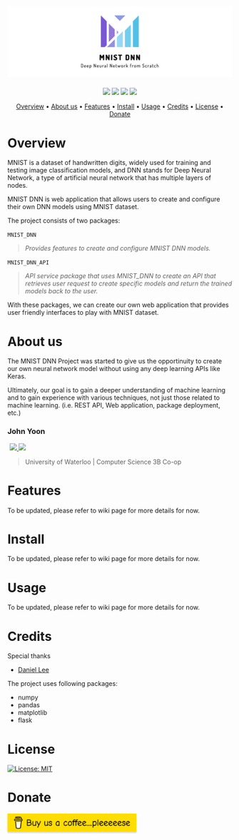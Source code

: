 <h1 align="center">
    <a href="#">
      <img src="doc/assets/mnist-dnn-media/MNIST_DNN_Banner.png" />
    </a>
</h1>

<p align="center">
  <img src="https://img.shields.io/badge/python-v3.6+-blue?logo=PYTHON&style=flat-square" />
  <img src="https://img.shields.io/badge/License-MIT-9cf?style=flat-square" />
  <img src="https://img.shields.io/badge/Version-0.0.1-green?style=flat-square" />
  <img src="https://img.shields.io/badge/PR-welcome-orange?style=flat-square">
</p>

<p align="center">
  <a href="#overview">Overview</a> •
  <a href="#aboutus">About us</a> •
  <a href="#features">Features</a> •
  <a href="#install">Install</a> •
  <a href="#usage">Usage</a> •
  <a href="#credit">Credits</a> •
  <a href="#license">License</a> •
  <a href="#donate">Donate</a>
</p>

# <div id="overview">Overview</div>
MNIST is a dataset of handwritten digits, widely used for training and testing image classification models, and DNN stands for Deep Neural Network, a type of artificial neural network that has multiple layers of nodes.

MNIST DNN is web application that allows users to create and configure their own DNN models using MNIST dataset.

The project consists of two packages:

`MNIST_DNN`
> *Provides features to create and configure MNIST DNN models.*

`MNIST_DNN_API`
> *API service package that uses MNIST_DNN to create an API that retrieves user request to create specific models and return the trained models back to the user.*

With these packages, we can create our own web application that provides user friendly interfaces to play with MNIST dataset.

# <div id="aboutus">About us</div>
The MNIST DNN Project was started to give us the opportinuity to create our own neural network model without using any deep learning APIs like Keras.

Ultimately, our goal is to gain a deeper understanding of machine learning and to gain experience with various techniques, not just those related to machine learning. (i.e. REST API, Web application, package deployment, etc.)

<h3>John Yoon</h3>
<a href="mailto:fedelejohn7008@gmail.com" target="_blank">
  <img style="padding-left:5px" src="https://img.shields.io/badge/Email-fedelejohn7008@gmail.com-red?style=flat-square&logo=Gmail&logoColor=EA4335"/>
</a>
<a href="https://www.linkedin.com/in/john-yoon-33b8771a8/" target="_blank">
  <img src="https://img.shields.io/badge/LinkedIn-John Yoon-blue?style=flat-square&logo=LinkedIn&logoColor=0A66C2"/>
</a>

> University of Waterloo | Computer Science 3B Co-op 

# <div id="features">Features</div>
To be updated, please refer to wiki page for more details for now.

# <div id="install">Install</div>
To be updated, please refer to wiki page for more details for now.

# <div id="usage">Usage</div>
To be updated, please refer to wiki page for more details for now.

# <div id="credit">Credits</div>
Special thanks
* [Daniel Lee](https://github.com/iproudyou)

The project uses following packages:
* numpy
* pandas
* matplotlib
* flask

# <div id="license">License</div>
[![License: MIT](https://img.shields.io/badge/License-MIT-yellow.svg)](LICENSE)

# <div id="donate">Donate</div>
<a href="https://www.buymeacoffee.com/j53yoon" target="_blank">
  <img src="doc/assets/buy-us-a-coffee-please.png" alt="Buy us a coffee... please" style="height: 41px !important; !important;box-shadow: 0px 3px 2px 0px rgba(190, 190, 190, 0.5) !important;-webkit-box-shadow: 0px 3px 2px 0px rgba(190, 190, 190, 0.5) !important;" />
</a>
